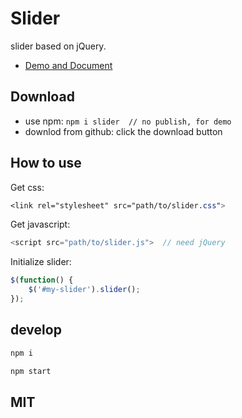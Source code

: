 # Slider

slider based on jQuery.

- [Demo and Document](https://github.com/lwxyfer/toolkit/blob/master/slider/docs/api.md)

## Download

- use npm: `npm i slider  // no publish, for demo`
- downlod from github: click the download button

## How to use

Get css:
```css
<link rel="stylesheet" src="path/to/slider.css">
```

Get javascript:
```javascript
<script src="path/to/slider.js">  // need jQuery
```

Initialize slider:
```js
$(function() {
    $('#my-slider').slider();
});
```

## develop

```javascript
npm i

npm start
```

## MIT
